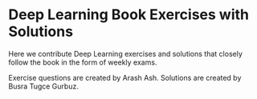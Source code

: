 # Deep Learning Book Exercises with Solutions
Here we contribute Deep Learning exercises and solutions that closely follow the book in the form of weekly exams.

Exercise questions are created by Arash Ash.
Solutions are created by Busra Tugce Gurbuz.
